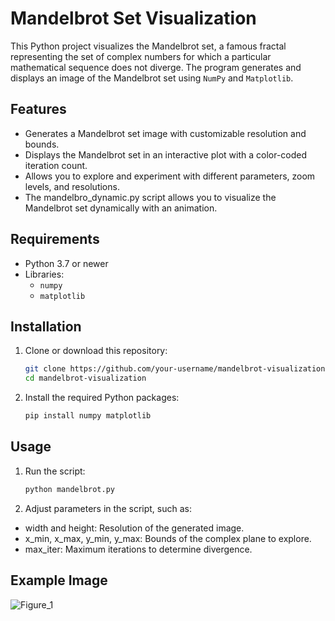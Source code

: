 # Mandelbrot Set Visualization

This Python project visualizes the Mandelbrot set, a famous fractal representing the set of complex numbers for which a particular mathematical sequence does not diverge. The program generates and displays an image of the Mandelbrot set using `NumPy` and `Matplotlib`.

## Features
- Generates a Mandelbrot set image with customizable resolution and bounds.
- Displays the Mandelbrot set in an interactive plot with a color-coded iteration count.
- Allows you to explore and experiment with different parameters, zoom levels, and resolutions.
- The mandelbro_dynamic.py script allows you to visualize the Mandelbrot set dynamically with an animation.

## Requirements
- Python 3.7 or newer
- Libraries:
  - `numpy`
  - `matplotlib`

## Installation
1. Clone or download this repository:
   ```bash
   git clone https://github.com/your-username/mandelbrot-visualization.git
   cd mandelbrot-visualization
   ```
   
2. Install the required Python packages:
   ```bash
   pip install numpy matplotlib
   ```
## Usage
1. Run the script:
   ```bash
   python mandelbrot.py
   ```
   
2. Adjust parameters in the script, such as:
* width and height: Resolution of the generated image.
* x_min, x_max, y_min, y_max: Bounds of the complex plane to explore.
* max_iter: Maximum iterations to determine divergence.


## Example Image

![Figure_1](https://github.com/user-attachments/assets/9e3e05a7-8e2b-4b39-a6ab-07f878ff8587)

